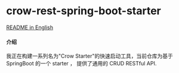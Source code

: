 # crow-rest-spring-boot-starter

[README in English](./README.md)

#### 介绍
我正在构建一系列名为"Crow Starter"的快速启动工具，当前仓库为基于 SpringBoot 的一个 starter ， 提供了通用的 CRUD RESTful API.

